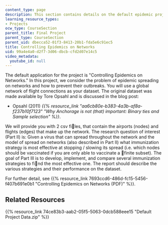 ```yaml
---
content_type: page
description: This section contains details on the default epidemic project.
learning_resource_types:
- Projects
ocw_type: CourseSection
parent_title: Final Project
parent_type: CourseSection
parent_uid: dbecca52-01f3-8413-20b1-fda5e6c91ec5
title: Controlling Epidemics on Networks
uid: 99a4e4a0-d2f7-3d06-dbcb-cfd2d07e14c5
video_metadata:
  youtube_id: null
---
```


The default application for the project is "Controlling Epidemics on Networks." In this project, we consider the problem of epidemic spreading on networks and how to prevent their outbreaks. You will use a global network of flight connections as your dataset. The original dataset was made available by Tore Opsahl and is discussed in the blog post:

*   Opsahl (2011) _{{% resource_link "aa6cb80e-b383-4a3b-af8a-f237b10f7123" "Why Anchorage is not (that) important: Binary ties and Sample selection" %}}_. 

We will provide you with 2 csv files, that contain the airports (nodes) and flights (edges) that make up the network. The research question of interest (Part II) is: Given a virus that can spread throughout the network and the model of spread on networks (also described in Part II) what immunization strategy is most effective at stopping / slowing its spread (i.e. which nodes should be vaccinated if you are only able to vaccinate a finite subset). The goal of Part III is to develop, implement, and compare several immunization strategies to find the most effective one. The report should describe the various strategies and their performance on the dataset.

For further detail, see {{% resource_link 7693ccd6-486d-fc15-5456-f407b691e0b1 "Controlling Epidemics on Networks (PDF)" %}}.

Related Resources
-----------------

{{% resource_link 74ce83b3-aab2-05f5-5063-0dcb588eee15 "Default Project Data.zip" %}}
